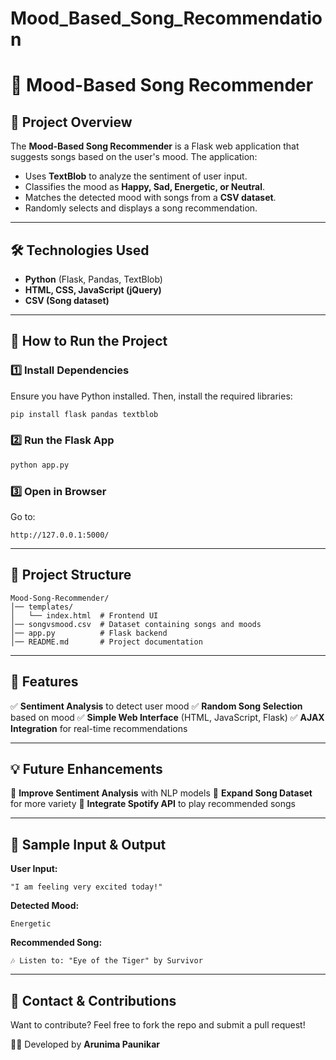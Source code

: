 # Mood_Based_Song_Recommendation
# 🎵 Mood-Based Song Recommender

## 📌 Project Overview
The **Mood-Based Song Recommender** is a Flask web application that suggests songs based on the user's mood. The application:
- Uses **TextBlob** to analyze the sentiment of user input.
- Classifies the mood as **Happy, Sad, Energetic, or Neutral**.
- Matches the detected mood with songs from a **CSV dataset**.
- Randomly selects and displays a song recommendation.

---

## 🛠️ Technologies Used
- **Python** (Flask, Pandas, TextBlob)
- **HTML, CSS, JavaScript (jQuery)**
- **CSV (Song dataset)**

---

## 🚀 How to Run the Project

### **1️⃣ Install Dependencies**
Ensure you have Python installed. Then, install the required libraries:
```bash
pip install flask pandas textblob
```

### **2️⃣ Run the Flask App**
```bash
python app.py
```

### **3️⃣ Open in Browser**
Go to:
```
http://127.0.0.1:5000/
```

---

## 📜 Project Structure
```
Mood-Song-Recommender/
│── templates/
│   └── index.html  # Frontend UI
│── songvsmood.csv  # Dataset containing songs and moods
│── app.py          # Flask backend
│── README.md       # Project documentation
```

---

## 🎯 Features
✅ **Sentiment Analysis** to detect user mood
✅ **Random Song Selection** based on mood
✅ **Simple Web Interface** (HTML, JavaScript, Flask)
✅ **AJAX Integration** for real-time recommendations

---

## 💡 Future Enhancements
🔹 **Improve Sentiment Analysis** with NLP models
🔹 **Expand Song Dataset** for more variety
🔹 **Integrate Spotify API** to play recommended songs

---

## 🎵 Sample Input & Output

**User Input:**  
```
"I am feeling very excited today!"
```

**Detected Mood:**  
```
Energetic
```

**Recommended Song:**  
```
🎶 Listen to: "Eye of the Tiger" by Survivor
```

---

## 📧 Contact & Contributions
Want to contribute? Feel free to fork the repo and submit a pull request!

👨‍💻 Developed by **Arunima Paunikar**  


